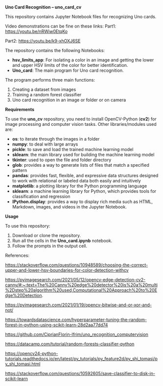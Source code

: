 ﻿**Uno Card Recognition – uno\_card\_cv** 

This repository contains Jupyter Notebook files for recognizing Uno cards. 

Video demonstrations can be fine on these links:
Part1: <https://youtu.be/nRWiw0EtqKo>

Part2: <https://youtu.be/k9-xhOXJ6SE>

The repository contains the following Notebooks:

- **hsv\_limits\_app**: For isolating a color in an image and getting the lower and upper HSV limits of the color for better identification.
- **Uno\_card**: The main program for Uno card recognition.

The program performs three main functions:

1. Creating a dataset from images
1. Training a random forest classifier
1. Uno card recognition in an image or folder or on camera

**Requirements**

To use the **uno\_cv** repository, you need to install OpenCV-Python (**cv2**) for image processing and computer vision tasks. Other libraries/modules used are:

- **os**: to iterate through the images in a folder
- **numpy**: to deal with large arrays
- **pickle**: to save and load the trained machine learning model
- **sklearn**: the main library used for building the machine learning model
- **tkinter**: used to open the file and folder directory
- **glob**: provides a way to generate lists of files that match a specified pattern
- **pandas**: provides fast, flexible, and expressive data structures designed to work with relational or labeled data both easily and intuitively
- **matplotlib**: a plotting library for the Python programming language
- **sklearn**: a machine learning library for Python, which provides tools for classification and regression
- **IPython.display**: provides a way to display rich media such as HTML, Markdown, images, and videos in the Jupyter Notebook.

**Usage**

To use this repository:

1. Download or clone the repository.
1. Run all the cells in the **Uno\_card.ipynb** notebook.
1. Follow the prompts in the output cell.

References:

https://stackoverflow.com/questions/10948589/choosing-the-correct-upper-and-lower-hsv-boundaries-for-color-detection-withcv

https://pyimagesearch.com/2021/05/12/opencv-edge-detection-cv2-canny/#:~:text=The%20Canny%20edge%20detector%20is%20a%20multi%2Dstep%20algorithm%20used,Computational%20Approach%20to%20Edge%20Detection.

https://pyimagesearch.com/2021/01/19/opencv-bitwise-and-or-xor-and-not/

https://towardsdatascience.com/hyperparameter-tuning-the-random-forest-in-python-using-scikit-learn-28d2aa77dd74

https://github.com/CiprianFlorin-Ifrim/uno_recognition_computervision

https://datacamp.com/tutorial/random-forests-classifier-python

https://opencv24-python-tutorials.readthedocs.io/en/latest/py_tutorials/py_feature2d/py_shi_tomasi/py_shi_tomasi.html

https://stackoverflow.com/questions/10592605/save-classifier-to-disk-in-scikit-learn


